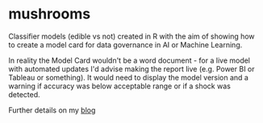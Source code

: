 # mushrooms
 Classifier models (edible vs not) created in R with the aim of showing how to create a model card for data governance in AI or Machine Learning.

In reality the Model Card wouldn't be a word document - for a live model with automated updates I'd advise making the report live (e.g. Power BI or Tableau or something). It would need to display the model version and a warning if accuracy was below acceptable range or if a shock was detected.

Further details on my [blog](https://medium.com/@VickyCrockett1/practical-machine-learning-and-ai-reporting-for-governance-6f5335f5380f)
